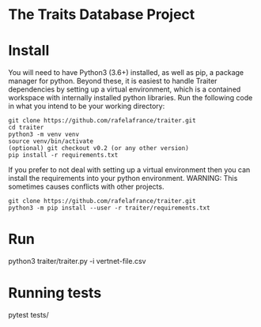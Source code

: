# The Traits Database Project

# Install

You will need to have Python3 (3.6+) installed, as well as pip, a package manager for python. Beyond these, it is easiest to handle Traiter dependencies by setting up a virtual environment, which is a contained workspace with internally installed python libraries. Run the following code in what you intend to be your working directory:

```
git clone https://github.com/rafelafrance/traiter.git
cd traiter
python3 -m venv venv
source venv/bin/activate
(optional) git checkout v0.2 (or any other version)
pip install -r requirements.txt
```

If you prefer to not deal with setting up a virtual environment then you can install the requirements into your python environment. WARNING: This sometimes causes conflicts with other projects.

```
git clone https://github.com/rafelafrance/traiter.git
python3 -m pip install --user -r traiter/requirements.txt
```

# Run

python3 traiter/traiter.py -i vertnet-file.csv

# Running tests

pytest tests/
